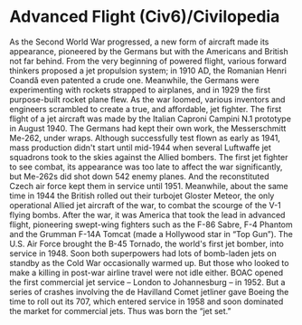 # Advanced Flight (Civ6)/Civilopedia

As the Second World War progressed, a new form of aircraft made its appearance, pioneered by the Germans but with the Americans and British not far behind. From the very beginning of powered flight, various forward thinkers proposed a jet propulsion system; in 1910 AD, the Romanian Henri Coandă even patented a crude one. Meanwhile, the Germans were experimenting with rockets strapped to airplanes, and in 1929 the first purpose-built rocket plane flew. As the war loomed, various inventors and engineers scrambled to create a true, and affordable, jet fighter.
The first flight of a jet aircraft was made by the Italian Caproni Campini N.1 prototype in August 1940. The Germans had kept their own work, the Messerschmitt Me-262, under wraps. Although successfully test flown as early as 1941, mass production didn't start until mid-1944 when several Luftwaffe jet squadrons took to the skies against the Allied bombers. The first jet fighter to see combat, its appearance was too late to affect the war significantly, but Me-262s did shot down 542 enemy planes. And the reconstituted Czech air force kept them in service until 1951.
Meanwhile, about the same time in 1944 the British rolled out their turbojet Gloster Meteor, the only operational Allied jet aircraft of the war, to combat the scourge of the V-1 flying bombs. After the war, it was America that took the lead in advanced flight, pioneering swept-wing fighters such as the F-86 Sabre, F-4 Phantom and the Grumman F-14A Tomcat (made a Hollywood star in “Top Gun”). The U.S. Air Force brought the B-45 Tornado, the world's first jet bomber, into service in 1948. Soon both superpowers had lots of bomb-laden jets on standby as the Cold War occasionally warmed up.
But those who looked to make a killing in post-war airline travel were not idle either. BOAC opened the first commercial jet service – London to Johannesburg – in 1952. But a series of crashes involving the de Havilland Comet jetliner gave Boeing the time to roll out its 707, which entered service in 1958 and soon dominated the market for commercial jets. Thus was born the “jet set.”